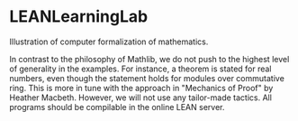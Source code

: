 # LEANLearningLab
Illustration of computer formalization of mathematics.

In contrast to the philosophy of Mathlib, we do not push to the highest level of generality in the examples. For instance, a theorem is stated for real numbers, even though the statement holds for modules over commutative ring. This is more in tune with the approach in "Mechanics of Proof" by Heather Macbeth. However, we will not use any tailor-made tactics. All programs should be compilable in the online LEAN server.
